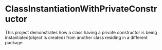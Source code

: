 # ClassInstantiationWithPrivateConstructor
This project demonstrates how a class having a private constructor is being instantiated(object is created) from another 
class residing in a different package.
